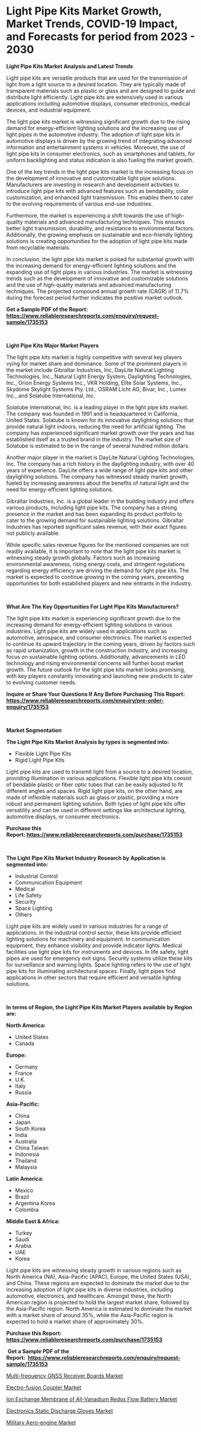<p><h1>Light Pipe Kits Market Growth, Market Trends, COVID-19 Impact, and Forecasts for period from 2023 - 2030</h1></p><p><strong>Light Pipe Kits Market Analysis and Latest Trends</strong></p>
<p><p>Light pipe kits are versatile products that are used for the transmission of light from a light source to a desired location. They are typically made of transparent materials such as plastic or glass and are designed to guide and distribute light efficiently. Light pipe kits are extensively used in various applications including automotive displays, consumer electronics, medical devices, and industrial equipment.</p><p>The light pipe kits market is witnessing significant growth due to the rising demand for energy-efficient lighting solutions and the increasing use of light pipes in the automotive industry. The adoption of light pipe kits in automotive displays is driven by the growing trend of integrating advanced information and entertainment systems in vehicles. Moreover, the use of light pipe kits in consumer electronics, such as smartphones and tablets, for uniform backlighting and status indication is also fueling the market growth.</p><p>One of the key trends in the light pipe kits market is the increasing focus on the development of innovative and customizable light pipe solutions. Manufacturers are investing in research and development activities to introduce light pipe kits with advanced features such as bendability, color customization, and enhanced light transmission. This enables them to cater to the evolving requirements of various end-use industries.</p><p>Furthermore, the market is experiencing a shift towards the use of high-quality materials and advanced manufacturing techniques. This ensures better light transmission, durability, and resistance to environmental factors. Additionally, the growing emphasis on sustainable and eco-friendly lighting solutions is creating opportunities for the adoption of light pipe kits made from recyclable materials.</p><p>In conclusion, the light pipe kits market is poised for substantial growth with the increasing demand for energy-efficient lighting solutions and the expanding use of light pipes in various industries. The market is witnessing trends such as the development of innovative and customizable solutions and the use of high-quality materials and advanced manufacturing techniques. The projected compound annual growth rate (CAGR) of 11.7% during the forecast period further indicates the positive market outlook.</p></p>
<p><strong>Get a Sample PDF of the Report:&nbsp; <a href="https://www.reliableresearchreports.com/enquiry/request-sample/1735153">https://www.reliableresearchreports.com/enquiry/request-sample/1735153</a></strong></p>
<p>&nbsp;</p>
<p><strong>Light Pipe Kits Major Market Players</strong></p>
<p><p>The light pipe kits market is highly competitive with several key players vying for market share and dominance. Some of the prominent players in the market include Gibraltar Industries, Inc, DayLite Natural Lighting Technologies, Inc., Natural Light Energy System, Daylighting Technologies, Inc., Orion Energy Systems Inc., VKR Holding, Elite Solar Systems, Inc., Skydome Skylight Systems Pty. Ltd., OSRAM Licht AG, Bivar, Inc., Lumex Inc., and Solatube International, Inc.</p><p>Solatube International, Inc. is a leading player in the light pipe kits market. The company was founded in 1991 and is headquartered in California, United States. Solatube is known for its innovative daylighting solutions that provide natural light indoors, reducing the need for artificial lighting. The company has experienced significant market growth over the years and has established itself as a trusted brand in the industry. The market size of Solatube is estimated to be in the range of several hundred million dollars.</p><p>Another major player in the market is DayLite Natural Lighting Technologies, Inc. The company has a rich history in the daylighting industry, with over 40 years of experience. DayLite offers a wide range of light pipe kits and other daylighting solutions. The company has witnessed steady market growth, fueled by increasing awareness about the benefits of natural light and the need for energy-efficient lighting solutions.</p><p>Gibraltar Industries, Inc. is a global leader in the building industry and offers various products, including light pipe kits. The company has a strong presence in the market and has been expanding its product portfolio to cater to the growing demand for sustainable lighting solutions. Gibraltar Industries has reported significant sales revenue, with their exact figures not publicly available.</p><p>While specific sales revenue figures for the mentioned companies are not readily available, it is important to note that the light pipe kits market is witnessing steady growth globally. Factors such as increasing environmental awareness, rising energy costs, and stringent regulations regarding energy efficiency are driving the demand for light pipe kits. The market is expected to continue growing in the coming years, presenting opportunities for both established players and new entrants in the industry.</p></p>
<p>&nbsp;</p>
<p><strong>What Are The Key Opportunities For Light Pipe Kits Manufacturers?</strong></p>
<p><p>The light pipe kits market is experiencing significant growth due to the increasing demand for energy-efficient lighting solutions in various industries. Light pipe kits are widely used in applications such as automotive, aerospace, and consumer electronics. The market is expected to continue its upward trajectory in the coming years, driven by factors such as rapid urbanization, growth in the construction industry, and increasing focus on sustainable lighting options. Additionally, advancements in LED technology and rising environmental concerns will further boost market growth. The future outlook for the light pipe kits market looks promising, with key players constantly innovating and launching new products to cater to evolving customer needs.</p></p>
<p><strong>Inquire or Share Your Questions If Any Before Purchasing This Report: <a href="https://www.reliableresearchreports.com/enquiry/pre-order-enquiry/1735153">https://www.reliableresearchreports.com/enquiry/pre-order-enquiry/1735153</a></strong></p>
<p>&nbsp;</p>
<p><strong>Market Segmentation</strong></p>
<p><strong>The Light Pipe Kits Market Analysis by types is segmented into:</strong></p>
<p><ul><li>Flexible Light Pipe Kits</li><li>Rigid Light Pipe Kits</li></ul></p>
<p><p>Light pipe kits are used to transmit light from a source to a desired location, providing illumination in various applications. Flexible light pipe kits consist of bendable plastic or fiber optic tubes that can be easily adjusted to fit different angles and spaces. Rigid light pipe kits, on the other hand, are made of inflexible materials such as glass or plastic, providing a more robust and permanent lighting solution. Both types of light pipe kits offer versatility and can be used in different settings like architectural lighting, automotive displays, or consumer electronics.</p></p>
<p><strong>Purchase this Report:&nbsp;<a href="https://www.reliableresearchreports.com/purchase/1735153">https://www.reliableresearchreports.com/purchase/1735153</a></strong></p>
<p>&nbsp;</p>
<p><strong>The Light Pipe Kits Market Industry Research by Application is segmented into:</strong></p>
<p><ul><li>Industrial Control</li><li>Communication Equipment</li><li>Medical</li><li>Life Safety</li><li>Security</li><li>Space Lighting</li><li>Others</li></ul></p>
<p><p>Light pipe kits are widely used in various industries for a range of applications. In the industrial control sector, these kits provide efficient lighting solutions for machinery and equipment. In communication equipment, they enhance visibility and provide indicator lights. Medical facilities use light pipe kits for instruments and devices. In life safety, light pipes are used for emergency exit signs. Security systems utilize these kits for surveillance and warning lights. Space lighting refers to the use of light pipe kits for illuminating architectural spaces. Finally, light pipes find applications in other sectors that require efficient and versatile lighting solutions.</p></p>
<p>&nbsp;</p>
<p><strong>In terms of Region, the Light Pipe Kits Market Players available by Region are:</strong></p>
<p>
    <p> <strong> North America: </strong>
        <ul>
            <li>United States</li>
            <li>Canada</li>
        </ul>
        </p> 
    <p> <strong> Europe: </strong>
        <ul>
            <li>Germany</li>
            <li>France</li>
            <li>U.K.</li>
            <li>Italy</li>
            <li>Russia</li>
        </ul>
        </p> 
    <p> <strong> Asia-Pacific: </strong>
        <ul>
            <li>China</li>
            <li>Japan</li>
            <li>South Korea</li>
            <li>India</li>
            <li>Australia</li>
            <li>China Taiwan</li>
            <li>Indonesia</li>
            <li>Thailand</li>
            <li>Malaysia</li>
        </ul>
        </p> 
    <p> <strong> Latin America: </strong>
        <ul>
            <li>Mexico</li>
            <li>Brazil</li>
            <li>Argentina Korea</li>
            <li>Colombia</li>
        </ul>
        </p> 
    <p> <strong> Middle East & Africa: </strong>
        <ul>
            <li>Turkey</li>
            <li>Saudi</li>
            <li>Arabia</li>
            <li>UAE</li>
            <li>Korea</li>
        </ul>
    </p>
    </p>
<p><p>Light pipe kits are witnessing steady growth in various regions such as North America (NA), Asia-Pacific (APAC), Europe, the United States (USA), and China. These regions are expected to dominate the market due to the increasing adoption of light pipe kits in diverse industries, including automotive, electronics, and healthcare. Amongst these, the North American region is projected to hold the largest market share, followed by the Asia-Pacific region. North America is estimated to dominate the market with a market share of around 35%, while the Asia-Pacific region is expected to hold a market share of approximately 30%.</p></p>
<p><strong>Purchase this Report: <a href="https://www.reliableresearchreports.com/purchase/1735153">https://www.reliableresearchreports.com/purchase/1735153</a></strong></p>
<p>&nbsp;<strong>Get a Sample PDF of the Report:&nbsp;&nbsp;<a href="https://www.reliableresearchreports.com/enquiry/request-sample/1735153">https://www.reliableresearchreports.com/enquiry/request-sample/1735153</a></strong></p>
<p><strong></strong></p>
<p><p><a href="https://www.linkedin.com/pulse/multi-frequency-gnss-receiver-boards-market-share-amp-new/">Multi-frequency GNSS Receiver Boards Market</a></p><p><a href="https://medium.com/@loyceharber/electro-fusion-coupler-market-the-key-to-successful-business-strategy-forecast-till-2030-198b300dd54b">Electro-fusion Coupler Market</a></p><p><a href="https://medium.com/@randallbode/ion-exchange-membrane-of-all-vanadium-redox-flow-battery-market-share-evolution-and-market-growth-1591bb6849f7">Ion Exchange Membrane of All-Vanadium Redox Flow Battery Market</a></p><p><a href="https://github.com/JameTravis/Market-Research-Report-List-2/blob/main/electronics-static-discharge-gloves-market.md">Electronics Static Discharge Gloves Market</a></p><p><a href="https://github.com/RichRobinson5/Market-Research-Report-List-2/blob/main/military-aero-engine-market.md">Military Aero-engine Market</a></p></p>
